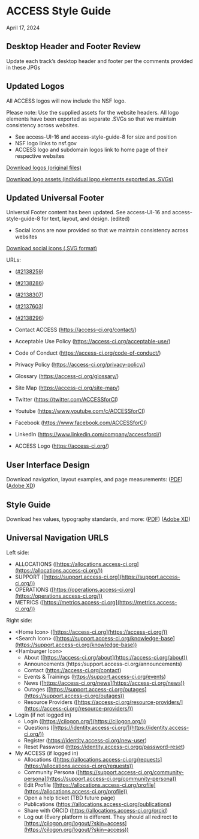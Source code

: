 # ACCESS Style Guide

April 17, 2024

## Desktop Header and Footer Review

Update each track’s desktop header and footer per the comments provided in these JPGs

## Updated Logos

All ACCESS logos will now include the NSF logo.

Please note: Use the supplied assets for the website headers. All logo elements have been exported as separate .SVGs so that we maintain consistency across websites.

- See access-UI-16 and access-style-guide-8 for size and position
- NSF logo links to nsf.gov
- ACCESS logo and subdomain logos link to home page of their respective websites

[Download logos (original files)](https://github.com/access-ci-org/Web_and_Branding/tree/master/logos/logos.zip)

[Download logo assets (individual logo elements exported as .SVGs)](https://github.com/access-ci-org/Web_and_Branding/tree/master/logos)

## Updated Universal Footer

Universal Footer content has been updated. See access-UI-16 and access-style-guide-8 for text, layout, and design. (edited)

- Social icons are now provided so that we maintain consistency across websites

[Download social icons (.SVG format)](https://github.com/access-ci-org/Web_and_Branding/tree/master/social)

URLs:

- ([#2138259](https://www.nsf.gov/awardsearch/showAward?AWD_ID=2138259&HistoricalAwards=false))
- ([#2138286](https://www.nsf.gov/awardsearch/showAward?AWD_ID=2138286&HistoricalAwards=false))
- ([#2138307](https://www.nsf.gov/awardsearch/showAward?AWD_ID=2138307&HistoricalAwards=false))
- ([#2137603](https://www.nsf.gov/awardsearch/showAward?AWD_ID=2137603&HistoricalAwards=false))
- ([#2138296](https://www.nsf.gov/awardsearch/showAward?AWD_ID=2138296&HistoricalAwards=false))

- Contact ACCESS (https://access-ci.org/contact/)

- Acceptable Use Policy (https://access-ci.org/acceptable-use/)

- Code of Conduct (https://access-ci.org/code-of-conduct/)

- Privacy Policy (https://access-ci.org/privacy-policy/)

- Glossary (https://access-ci.org/glossary/)

- Site Map (https://access-ci.org/site-map/)

- Twitter (https://twitter.com/ACCESSforCI)

- Youtube (https://www.youtube.com/c/ACCESSforCI)

- Facebook (https://www.facebook.com/ACCESSforCI)

- LinkedIn (https://www.linkedin.com/company/accessforci/)

- ACCESS Logo (https://access-ci.org/)

## User Interface Design

Download navigation, layout examples, and page measurements:
([PDF](https://github.com/access-ci-org/Web_and_Branding/blob/master/access-UI-16.pdf))
([Adobe XD](https://github.com/access-ci-org/Web_and_Branding/blob/master/access-UI-16.xd))

## Style Guide

Download hex values, typography standards, and more:
([PDF](https://github.com/access-ci-org/Web_and_Branding/blob/master/access-style-guide-8.pdf))
([Adobe XD](https://github.com/access-ci-org/Web_and_Branding/blob/master/access-style-guide-8.xd))

## Universal Navigation URLS

Left side:

- ALLOCATIONS ([https://allocations.access-ci.org](https://allocations.access-ci.org/))
- SUPPORT ([https://support.access-ci.org](https://support.access-ci.org/))
- OPERATIONS ([https://operations.access-ci.org](https://operations.access-ci.org/))
- METRICS ([https://metrics.access-ci.org](https://metrics.access-ci.org/))

Right side:

- \<Home Icon\> ([https://access-ci.org](https://access-ci.org/))
- \<Search Icon\> ([https://support.access-ci.org/knowledge-base](https://support.access-ci.org/knowledge-base))
- \<Hamburger Icon\>
  - About ([https://access-ci.org/about](https://access-ci.org/about))
  - Announcements (https:/support.access-ci.org/announcements)
  - Contact (https://access-ci.org/contact)
  - Events & Trainings (https://support.access-ci.org/events)
  - News ([https://access-ci.org/news](https://access-ci.org/news))
  - Outages ([https://support.access-ci.org/outages](https://support.access-ci.org/outages))
  - Resource Providers ([https://access-ci.org/resource-providers/](https://access-ci.org/resource-providers/))
- Login (if not logged in)
  - Login ([https://cilogon.org/](https://cilogon.org/))
  - Questions ([https://identity.access-ci.org/](https://identity.access-ci.org/))
  - Register (https://identity.access-ci.org/new-user)
  - Reset Password (https://identity.access-ci.orgg/password-reset)
- My ACCESS (if logged in)
  - Allocations ([https://allocations.access-ci.org/requests](https://allocations.access-ci.org/requests))
  - Community Persona ([https://support.access-ci.org/community-persona](https://support.access-ci.org/community-persona))
  - Edit Profile ([https://allocations.access-ci.org/profile](https://allocations.access-ci.org/profile))
  - Open a help ticket (TBD future page)
  - Publications (https://allocations.access-ci.org/publications)
  - Share with ORCID (https://allocations.access-ci.org/orcid)
  - Log out (Every platform is different. They should all redirect to [https://cilogon.org/logout/?skin=access](https://cilogon.org/logout/?skin=access))

##
